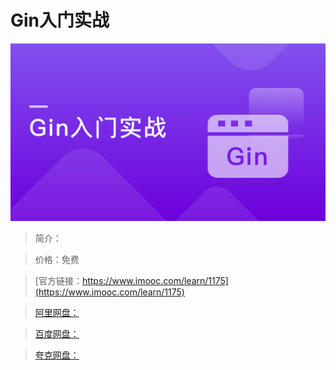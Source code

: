 # Gin入门实战

![img](../../assets/5fe4430c0001116905400304.jpg)

> 简介：

> 价格：免费

> [官方链接：https://www.imooc.com/learn/1175](https://www.imooc.com/learn/1175)

> [阿里网盘：]()

> [百度网盘：]()

> [夸克网盘：]()
